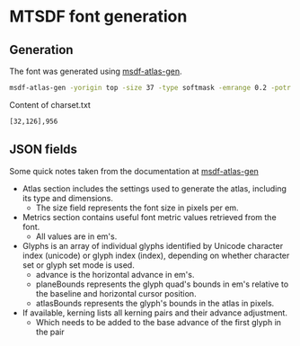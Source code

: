 # MTSDF font generation

## Generation

The font was generated using [msdf-atlas-gen](https://github.com/Chlumsky/msdf-atlas-gen).

```bash
msdf-atlas-gen -yorigin top -size 37 -type softmask -emrange 0.2 -potr -font segoeui.ttf -imageout SoftMask.png -json SoftMask.json -charset charset.txt
```

Content of charset.txt

```bash
[32,126],956
```

## JSON fields

Some quick notes taken from the documentation at [msdf-atlas-gen](https://github.com/Chlumsky/msdf-atlas-gen)

* Atlas section includes the settings used to generate the atlas, including its type and dimensions.
  * The size field represents the font size in pixels per em.
* Metrics section contains useful font metric values retrieved from the font.
  * All values are in em's.
* Glyphs is an array of individual glyphs identified by Unicode character index (unicode) or glyph index (index), depending on whether character set or glyph set mode is used.
  * advance is the horizontal advance in em's.
  * planeBounds represents the glyph quad's bounds in em's relative to the baseline and horizontal cursor position.
  * atlasBounds represents the glyph's bounds in the atlas in pixels.
* If available, kerning lists all kerning pairs and their advance adjustment.
  * Which needs to be added to the base advance of the first glyph in the pair
